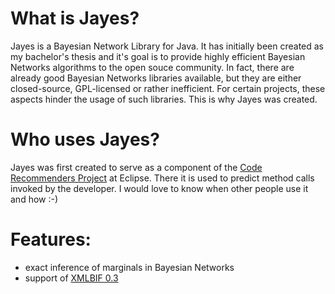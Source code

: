 # What is Jayes?

Jayes is a Bayesian Network Library for Java. It has initially been created as my bachelor's thesis
and it's goal is to provide highly efficient Bayesian Networks algorithms to the open souce community.
In fact, there are already good Bayesian Networks libraries available, but they are either closed-source,
GPL-licensed or rather inefficient. For certain projects, these aspects hinder the usage of such libraries.
This is why Jayes was created.

# Who uses Jayes?

Jayes was first created to serve as a component of the [Code Recommenders Project](http://www.eclipse.org/recommenders/) at Eclipse.
There it is used to predict method calls invoked by the developer.
I would love to know when other people use it and how :-) 

# Features:
- exact inference of marginals in Bayesian Networks
- support of [XMLBIF 0.3](http://www.cs.cmu.edu/~fgcozman/Research/InterchangeFormat/)